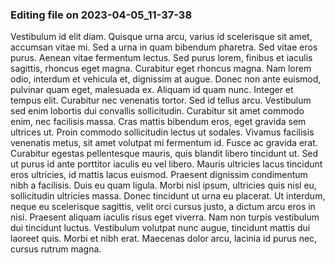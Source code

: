 

### Editing file on 2023-04-05_11-37-38

Vestibulum id elit diam. Quisque urna arcu, varius id scelerisque sit amet, accumsan vitae mi. Sed a urna in quam bibendum pharetra. Sed vitae eros purus. Aenean vitae fermentum lectus. Sed purus lorem, finibus et iaculis sagittis, rhoncus eget magna. Curabitur eget rhoncus magna.
Nam lorem odio, interdum et vehicula et, dignissim at augue. Donec non ante euismod, pulvinar quam eget, malesuada ex. Aliquam id quam nunc. Integer et tempus elit. Curabitur nec venenatis tortor. Sed id tellus arcu. Vestibulum sed enim lobortis dui convallis sollicitudin. Curabitur sit amet commodo enim, nec facilisis massa. Cras mattis bibendum eros, eget gravida sem ultrices ut.
Proin commodo sollicitudin lectus ut sodales. Vivamus facilisis venenatis metus, sit amet volutpat mi fermentum id. Fusce ac gravida erat. Curabitur egestas pellentesque mauris, quis blandit libero tincidunt ut. Sed ut purus id ante porttitor iaculis eu vel libero. Mauris ultricies lacus tincidunt eros ultricies, id mattis lacus euismod. Praesent dignissim condimentum nibh a facilisis. Duis eu quam ligula. Morbi nisl ipsum, ultricies quis nisl eu, sollicitudin ultricies massa. Donec tincidunt ut urna eu placerat. Ut interdum, neque eu scelerisque sagittis, velit orci cursus justo, a dictum arcu eros in nisi. Praesent aliquam iaculis risus eget viverra. Nam non turpis vestibulum dui tincidunt luctus. Vestibulum volutpat nunc augue, tincidunt mattis dui laoreet quis. Morbi et nibh erat. Maecenas dolor arcu, lacinia id purus nec, cursus rutrum magna.


